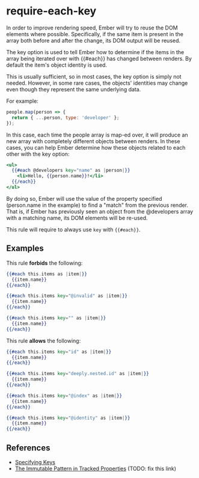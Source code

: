 # require-each-key

In order to improve rendering speed, Ember will try to reuse the DOM elements where possible. Specifically, if the same item is present in the array both before and after the change, its DOM output will be reused.

The key option is used to tell Ember how to determine if the items in the array being iterated over with {{#each}} has changed between renders. By default the item's object identity is used.

This is usually sufficient, so in most cases, the key option is simply not needed. However, in some rare cases, the objects' identities may change even though they represent the same underlying data.

For example:

```js
people.map(person => {
  return { ...person, type: 'developer' };
});
```

In this case, each time the people array is map-ed over, it will produce an new array with completely different objects between renders. In these cases, you can help Ember determine how these objects related to each other with the key option:

```hbs
<ul>
  {{#each @developers key="name" as |person|}}
    <li>Hello, {{person.name}}!</li>
  {{/each}}
</ul>
```

By doing so, Ember will use the value of the property specified (person.name in the example) to find a "match" from the previous render. That is, if Ember has previously seen an object from the @developers array with a matching name, its DOM elements will be re-used.

This rule will require to always use `key` with `{{#each}}`.

## Examples

This rule **forbids** the following:

```hbs
{{#each this.items as |item|}}
  {{item.name}}
{{/each}}
```

```hbs
{{#each this.items key="@invalid" as |item|}}
  {{item.name}}
{{/each}}
```

```hbs
{{#each this.items key="" as |item|}}
  {{item.name}}
{{/each}}
```

This rule **allows** the following:

```hbs
{{#each this.items key="id" as |item|}}
  {{item.name}}
{{/each}}
```

```hbs
{{#each this.items key="deeply.nested.id" as |item|}}
  {{item.name}}
{{/each}}
```

```hbs
{{#each this.items key="@index" as |item|}}
  {{item.name}}
{{/each}}
```

```hbs
{{#each this.items key="@identity" as |item|}}
  {{item.name}}
{{/each}}
```

## References

* [Specifying Keys](https://api.emberjs.com/ember/release/classes/Ember.Templates.helpers/methods/each#specifying-keys)
* [The Immutable Pattern in Tracked Properties](https://glimmerjs.com/guides/tracked-properties) (TODO: fix this link)
